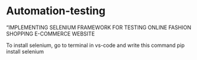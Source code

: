# Automation-testing
“IMPLEMENTING SELENIUM FRAMEWORK FOR  TESTING ONLINE FASHION SHOPPING E-COMMERCE  WEBSITE


To install selenium, go to terminal in vs-code and write this command
pip install selenium
